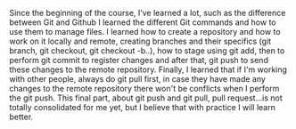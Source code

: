Since the beginning of the course, I’ve learned a lot, such as the difference between Git and Github I learned the different Git commands and how to use them to manage files. 
I learned how to create a repository and how to work on it locally and remote, creating branches and their specifics (git branch, git checkout, git checkout -b..), 
how to stage using git add, then to perform git commit to register changes and after that, git push to send these changes to the remote repository. 
Finally, I learned that if I'm working with other people, always do git pull first, in case they have made any changes to the remote repository there won't be conflicts when I perform the git push. This final part, 
about git push and git pull, pull request…is not totally consolidated for me yet, but I believe that with practice I will learn better.
